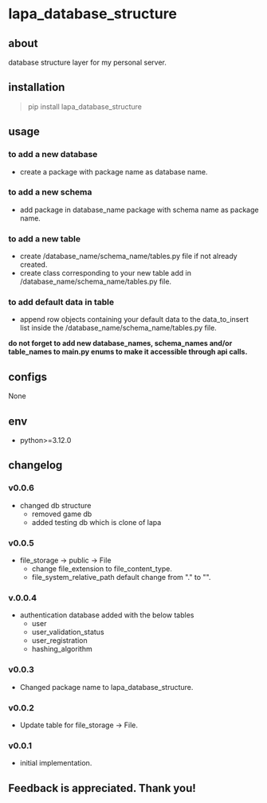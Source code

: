 # lapa_database_structure

## about

database structure layer for my personal server.

## installation

> pip install lapa_database_structure

## usage

### to add a new database

- create a package with package name as database name.

### to add a new schema

- add package in database_name package with schema name as package name.

### to add a new table

- create /database_name/schema_name/tables.py file if not already created.
- create class corresponding to your new table add in /database_name/schema_name/tables.py file.

### to add default data in table

- append row objects containing your default data to the data_to_insert list inside the
  /database_name/schema_name/tables.py file.

**do not forget to add new database_names, schema_names and/or table_names to main.py enums to make it accessible
through api calls.**

## configs

None

## env

- python>=3.12.0

## changelog

### v0.0.6

- changed db structure
  - removed game db
  - added testing db which is clone of lapa

### v0.0.5

- file_storage -> public -> File
  - change file_extension to file_content_type.
  - file_system_relative_path default change from "." to "".

### v.0.0.4

- authentication database added with the below tables
  - user
  - user_validation_status
  - user_registration
  - hashing_algorithm

### v0.0.3

- Changed package name to lapa_database_structure.

### v0.0.2

- Update table for file_storage -> File.

### v0.0.1

- initial implementation.

## Feedback is appreciated. Thank you!
